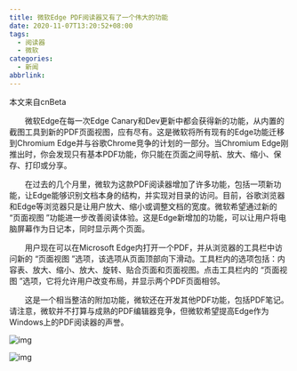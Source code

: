 ```yaml
---
title: 微软Edge PDF阅读器又有了一个伟大的功能
date: 2020-11-07T13:20:52+08:00
tags:
  - 阅读器
  - 微软
categories:
  - 新闻
abbrlink:
---
```


本文来自cnBeta

　　微软Edge在每一次Edge Canary和Dev更新中都会获得新的功能，从内置的截图工具到新的PDF页面视图，应有尽有。这是微软将所有现有的Edge功能迁移到Chromium Edge并与谷歌Chrome竞争的计划的一部分。当Chromium Edge刚推出时，你会发现只有基本PDF功能，你只能在页面之间导航、放大、缩小、保存、打印或分享。

　　在过去的几个月里，微软为这款PDF阅读器增加了许多功能，包括一项新功能，让Edge能够识别文档本身的结构，并实现对目录的访问。目前，谷歌浏览器和Edge等浏览器只是让用户放大、缩小或调整文档的宽度。微软希望通过新的 “页面视图 ”功能进一步改善阅读体验。这是Edge新增加的功能，可以让用户将电脑屏幕作为日记本，同时显示两个页面。

　　用户现在可以在Microsoft Edge内打开一个PDF，并从浏览器的工具栏中访问新的 “页面视图 ”选项，该选项从页面顶部向下滑动。工具栏内的选项包括：内容表、放大、缩小、放大、旋转、贴合页面和页面视图。点击工具栏内的 “页面视图 ”选项，它将允许用户改变布局，并显示两个PDF页面相邻。

　　这是一个相当整洁的附加功能，微软还在开发其他PDF功能，包括PDF笔记。请注意，微软并不打算与成熟的PDF编辑器竞争，但微软希望提高Edge作为Windows上的PDF阅读器的声誉。

![img](https://cdn.jsdelivr.net/gh/yakeing/Documentation@main/Hexo/images/07f3-kcieywa1247164.jpg)

![img](https://cdn.jsdelivr.net/gh/yakeing/Documentation@main/Hexo/images/fee2-kcieywa1247165.jpg)